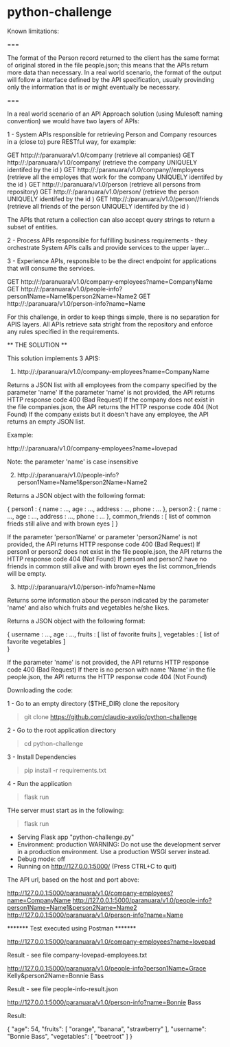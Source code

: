 # python-challenge

Known limitations:

===

The format of the Person record returned to the client has the same format of original stored in the file people.json; this means that the APIs return more data than necessary.
In a real world scenario, the format of the output will follow a interface defined by the API specification, usually provinding only the information that is or might eventually be necessary.

===

In a real world scenario of an API Approach solution (using Mulesoft naming convention) we would have two layers of APIs:

1 - System APIs responsible for retrieving Person and Company resources in a (close to) pure RESTful way, for example:

GET http://<host>:<port>/paranuara/v1.0/company (retrieve all companies)
GET http://<host>:<port>/paranuara/v1.0/company/<index> (retrieve the company UNIQUELY identifed by the id <index>)
GET http://<host>:<port>/paranuara/v1.0/company/<index>/employees (retrieve all the employes that work for the company UNIQUELY identifed by the id <index>)
GET http://<host>:<port>/paranuara/v1.0/person (retrieve all persons from repository)
GET http://<host>:<port>/paranuara/v1.0/person/<index> (retrieve the person UNIQUELY identifed by the id <index>)
GET http://<host>:<port>/paranuara/v1.0/person/<index>/friends (retrieve all friends of the person UNIQUELY identifed by the id <index>)

The APIs that return a collection can also accept query strings to return a subset of entities.

2 - Process APIs responsible for fulfilling business requirements - they orchestrate System APIs calls and provide services to the upper layer...

3 - Experience APIs, responsible to be the direct endpoint for applications that will consume the services.

GET http://<host>:<port>/paranuara/v1.0/company-employees?name=CompanyName
GET http://<host>:<port>/paranuara/v1.0/people-info?person1Name=Name1&person2Name=Name2
GET http://<host>:<port>/paranuara/v1.0/person-info?name=Name

For this challenge, in order to keep things simple, there is no separation for APIS layers. All APIs retrieve sata stright from the repository and enforce any rules specified in the requirements.

** THE SOLUTION **

This solution implements 3 APIS:

1) http://<host>:<port>/paranuara/v1.0/company-employees?name=CompanyName

Returns a JSON list with all employees from the company specified by the parameter 'name'
If the parameter 'name' is not provided, the API returns HTTP response code 400 (Bad Request)
If the company does not exist in the file companies.json, the API returns the HTTP response code 404 (Not Found)
If the company exists but it doesn't have any employee, the API returns an empty JSON list.

Example:

http://<host>:<port>/paranuara/v1.0/company-employees?name=lovepad

Note: the parameter 'name' is case insensitive

2) http://<host>:<port>/paranuara/v1.0/people-info?person1Name=Name1&person2Name=Name2

Returns a JSON object with the following format:

{ 
	person1 : {
		name : ...,
		age : ...,
		address : ...,
		phone : ...
	},
	person2 : {
		name : ...,
		age : ...,
		address : ...,
		phone : ...	
	},
	common_friends : [
		list of common frieds still alive and with brown eyes
	]
}

If the parameter 'person1Name' or parameter 'person2Name' is not provided, the API returns HTTP response code 400 (Bad Request)
If person1 or person2 does not exist in the file people.json, the API returns the HTTP response code 404 (Not Found)
If person1 and person2 have no friends in common still alive and with brown eyes the list common_friends will be empty.

3) http://<host>:<port>/paranuara/v1.0/person-info?name=Name

Returns some information abour the person indicated by the parameter 'name' and also which fruits and vegetables he/she likes.

Returns a JSON object with the following format:

{ 
	username : ...,
	age : ...,
	fruits : [
		list of favorite fruits
	],
	vegetables : [
		list of favorite vegetables
	]	
}

If the parameter 'name' is not provided, the API returns HTTP response code 400 (Bad Request)
If there is no person with name 'Name' in the file people.json, the API returns the HTTP response code 404 (Not Found)

Downloading the code:

1 - Go to an empty directory ($THE_DIR) clone the repository

> git clone https://github.com/claudio-avolio/python-challenge

2 - Go to the root application directory

> cd python-challenge

3 - Install Dependencies

> pip install -r requirements.txt

4 - Run the application

> flask run

THe server must start as in the following:

 >flask run
 * Serving Flask app "python-challenge.py"
 * Environment: production
   WARNING: Do not use the development server in a production environment.
   Use a production WSGI server instead.
 * Debug mode: off
 * Running on http://127.0.0.1:5000/ (Press CTRL+C to quit)

The API url, based on the host and port above:

http://127.0.0.1:5000/paranuara/v1.0/company-employees?name=CompanyName
http://127.0.0.1:5000/paranuara/v1.0/people-info?person1Name=Name1&person2Name=Name2
http://127.0.0.1:5000/paranuara/v1.0/person-info?name=Name

******* Test executed using Postman *******

http://127.0.0.1:5000/paranuara/v1.0/company-employees?name=lovepad

Result - see file company-lovepad-employees.txt

http://127.0.0.1:5000/paranuara/v1.0/people-info?person1Name=Grace Kelly&person2Name=Bonnie Bass

Result - see file people-info-result.json

http://127.0.0.1:5000/paranuara/v1.0/person-info?name=Bonnie Bass

Result:

{
    "age": 54,
    "fruits": [
        "orange",
        "banana",
        "strawberry"
    ],
    "username": "Bonnie Bass",
    "vegetables": [
        "beetroot"
    ]
}
